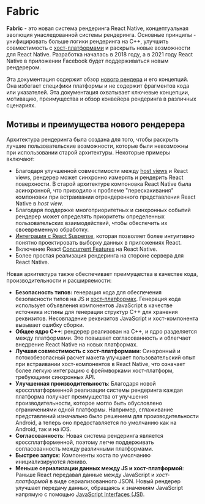 # Fabric

**Fabric** - это новая система рендеринга React Native, концептуальная эволюция унаследованной системы рендеринга. Основные принципы - унифицировать больше логики рендеринга на C++, улучшить совместимость с [хост-платформами](architecture-glossary.md#host-platform) и раскрыть новые возможности для React Native. Разработка началась в 2018 году, а в 2021 году React Native в приложении Facebook будет поддерживаться новым рендерером.

Эта документация содержит обзор [нового рендера](architecture-glossary.md#fabric-render) и его концепций. Она избегает специфики платформы и не содержит фрагментов кода или указателей. Эта документация охватывает ключевые концепции, мотивацию, преимущества и обзор конвейера рендеринга в различных сценариях.

## Мотивы и преимущества нового рендерера

Архитектура рендеринга была создана для того, чтобы раскрыть лучшие пользовательские возможности, которые были невозможны при использовании старой архитектуры. Некоторые примеры включают:

-   Благодаря улучшенной совместимости между [host views](architecture-glossary.md#host-view-tree-and-host-view) и React views, рендерер может синхронно измерять и рендерить React поверхности. В старой архитектуре компоновка React Native была асинхронной, что приводило к проблеме "перескакивания" компоновки при встраивании отрендеренного представления React Native в _host view_.
-   Благодаря поддержке многоприоритетных и синхронных событий рендерер может определять приоритеты определенных пользовательских взаимодействий, чтобы обеспечить их своевременную обработку.
-   [Интеграция с React Suspense](https://reactjs.org/blog/2019/11/06/building-great-user-experiences-with-concurrent-mode-and-suspense.html), которая позволяет более интуитивно понятно проектировать выборку данных в приложениях React.
-   Включение React [Concurrent Features](https://github.com/reactwg/react-18/discussions/4) на React Native.
-   Более простая реализация рендеринга на стороне сервера для React Native.

Новая архитектура также обеспечивает преимущества в качестве кода, производительности и расширяемости:

-   **Безопасность типов:** генерация кода для обеспечения безопасности типов на JS и [хост-платформах](architecture-glossary.md#host-platform). Генерация кода использует объявления компонентов JavaScript в качестве источника истины для генерации структур C++ для хранения реквизитов. Несовпадение реквизитов JavaScript и хост-компонента вызывает ошибку сборки.
-   **Общее ядро C++**: рендерер реализован на C++, и ядро разделяется между платформами. Это повышает согласованность и облегчает внедрение React Native на новых платформах.
-   **Лучшая совместимость с хост-платформами**: Синхронный и потокобезопасный расчет макета улучшает пользовательский опыт при встраивании хост-компонентов в React Native, что означает более легкую интеграцию с фреймворками хост-платформ, требующими синхронных API.
-   **Улучшенная производительность**: Благодаря новой кроссплатформенной реализации системы рендеринга каждая платформа получает преимущества от улучшения производительности, которое могло быть обусловлено ограничениями одной платформы. Например, сглаживание представлений изначально было решением для производительности Android, а теперь оно предоставляется по умолчанию как на Android, так и на iOS.
-   **Согласованность**: Новая система рендеринга является кроссплатформенной, поэтому легче поддерживать согласованность между различными платформами.
-   **Быстрее запуск**: Компоненты хоста по умолчанию инициализируются лениво.
-   **Меньше сериализации данных между JS и хост-платформой**: Раньше React передавал данные между JavaScript и _хост-платформой_ в виде сериализованного JSON. Новый рендерер улучшает передачу данных, обращаясь к значениям JavaScript напрямую с помощью [JavaScript Interfaces (JSI)](architecture-glossary.md#javascript-interfaces-jsi).
